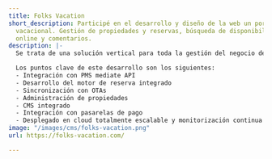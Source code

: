 ```yaml
---
title: Folks Vacation
short_description: Participé en el desarrollo y diseño de la web un portal de alquiler
  vacacional. Gestión de propiedades y reservas, búsqueda de disponibilidades, check-in
  online y comentarios.
description: |-
  Se trata de una solución vertical para toda la gestión del negocio de alquiler vacacional antes, durante y después de la estancia de los huéspedes: gestión de propiedades y reservas, búsqueda de disponibilidades, checkin online y comentarios.

  Los puntos clave de este desarrollo son los siguientes:
  - Integración con PMS mediate API
  - Desarrollo del motor de reserva integrado
  - Sincronización con OTAs
  - Administración de propiedades
  - CMS integrado
  - Integración con pasarelas de pago
  - Desplegado en cloud totalmente escalable y monitorización continua
image: "/images/cms/folks-vacation.png"
url: https://folks-vacation.com/

---
```

